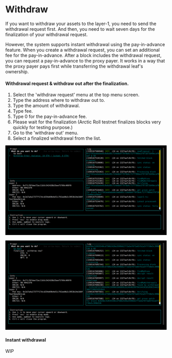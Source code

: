 # Withdraw

If you want to withdraw your assets to the layer-1, you need to send the withdrawal request first. And then, you need to wait seven days for the finalization of your withdrawal request.

However, the system supports instant withdrawal using the pay-in-advance feature. When you create a withdrawal request, you can set an additional fee for the pay-in-advance. After a block includes the withdrawal request, you can request a pay-in-advance to the proxy payer. It works in a way that the proxy payer pays first while transferring the withdrawal leaf's ownership.

#### Withdrawal request & withdraw out after the finalization.

1. Select the 'withdraw request' menu at the top menu screen.
2. Type the address where to withdraw out to.
3. Type the amount of withdrawal.
4. Type fee.
5. Type 0 for the pay-in-advance fee.
6. Please wait for the finalization \(Arctic Roll testnet finalizes blocks very quickly for testing purpose.\)
7. Go to the 'withdraw out' menu.
8. Select a finalized withdrawal from the list.

![Withdrawl request menu](../.gitbook/assets/image%20%283%29.png)

![Withdraw out menu](../.gitbook/assets/image.png)

#### Instant withdrawal

WIP

